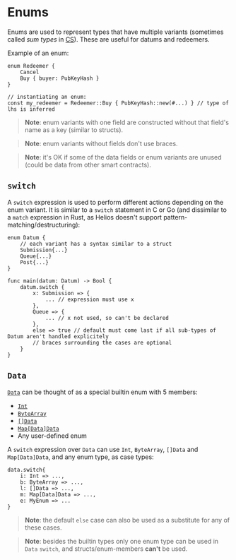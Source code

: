 # Enums

Enums are used to represent types that have multiple variants (sometimes called *sum types* in [CS](https://en.wikipedia.org/wiki/Computer_science)). These are useful for datums and redeemers.

Example of an enum:

```helios
enum Redeemer {
	Cancel
	Buy { buyer: PubKeyHash }
}

// instantiating an enum:
const my_redeemer = Redeemer::Buy { PubKeyHash::new(#...) } // type of lhs is inferred
```

> **Note**: enum variants with one field are constructed without that field's name as a key (similar to structs).

> **Note**: enum variants without fields don't use braces.

> **Note**: it's OK if some of the data fields or enum variants are unused (could be data from other smart contracts).

## `switch`

A `switch` expression is used to perform different actions depending on the enum variant. It is similar to a `switch` statement in C or Go (and dissimilar to a `match` expression in Rust, as Helios doesn't support pattern-matching/destructuring):

```helios
enum Datum {
	// each variant has a syntax similar to a struct
    Submission{...} 
    Queue{...}
    Post{...}
}

func main(datum: Datum) -> Bool {
	datum.switch {
		x: Submission => { 
			... // expression must use x
		},
		Queue => {
			... // x not used, so can't be declared
		},
		else => true // default must come last if all sub-types of Datum aren't handled explicitely
		// braces surrounding the cases are optional
	}
}
```

## `Data`

[`Data`](./builtins/data.md) can be thought of as a special builtin enum with 5 members:
  * [`Int`](./builtins/int.md)
  * [`ByteArray`](./builtins/bytearray.md)
  * [`[]Data`](./builtins/list.md)
  * [`Map[Data]Data`](./builtins/map.md)
  * Any user-defined enum

A `switch` expression over `Data` can use `Int`, `ByteArray`, `[]Data` and `Map[Data]Data`, and any enum type, as case types:

```helios
data.switch{
	i: Int => ...,
	b: ByteArray => ...,
	l: []Data => ...,
	m: Map[Data]Data => ...,
	e: MyEnum => ... 
}
```

> **Note**: the default `else` case can also be used as a substitute for any of these cases.

> **Note**: besides the builtin types only one enum type can be used in `Data` `switch`, and structs/enum-members **can't** be used.